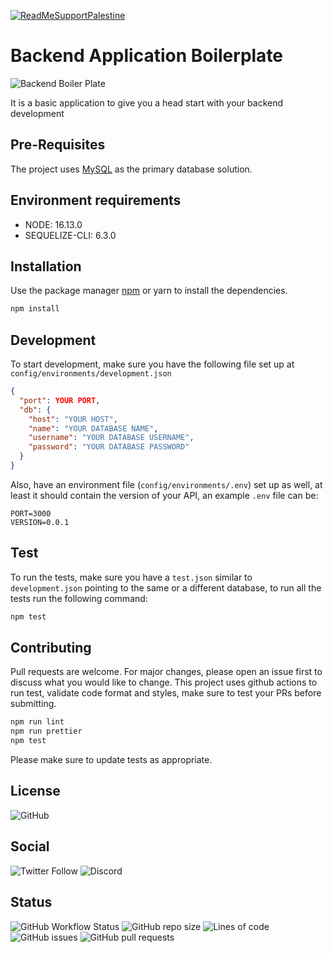 [![ReadMeSupportPalestine](https://raw.githubusercontent.com/Safouene1/support-palestine-banner/master/banner-support.svg)](https://techforpalestine.org/learn-more)

# Backend Application Boilerplate

![Backend Boiler Plate](https://user-images.githubusercontent.com/43789374/164505151-d39b46cf-28ac-4f4e-8438-83bf51179281.png)

It is a basic application to give you a head start with your backend development

## Pre-Requisites

The project uses [MySQL](https://www.mysql.com/) as the primary database solution.

## Environment requirements

- NODE: 16.13.0
- SEQUELIZE-CLI: 6.3.0

## Installation

Use the package manager [npm](https://docs.npmjs.com/downloading-and-installing-node-js-and-npm) or yarn to install the dependencies.

```bash
npm install
```

## Development

To start development, make sure you have the following file set up at `config/environments/development.json`

```json
{
  "port": YOUR PORT,
  "db": {
    "host": "YOUR HOST",
    "name": "YOUR DATABASE NAME",
    "username": "YOUR DATABASE USERNAME",
    "password": "YOUR DATABASE PASSWORD"
  }
}
```

Also, have an environment file (`config/environments/.env`) set up as well, at least it should contain the version of your API, an example `.env` file can be:

```
PORT=3000
VERSION=0.0.1
```

## Test

To run the tests, make sure you have a `test.json` similar to `development.json` pointing to the same or a different database, to run all the tests run the following command:

```bash
npm test
```

## Contributing

Pull requests are welcome. For major changes, please open an issue first to discuss what you would like to change.
This project uses github actions to run test, validate code format and styles, make sure to test your PRs before submitting.

```bash
npm run lint
npm run prettier
npm test
```

Please make sure to update tests as appropriate.

## License

![GitHub](https://img.shields.io/github/license/UmairJibran/basic-backend-app?style=for-the-badge)

## Social

![Twitter Follow](https://img.shields.io/twitter/follow/umairjibran7?label=Follow%20Me&logo=twitter&style=for-the-badge)
![Discord](https://img.shields.io/discord/774624937318285322?style=for-the-badge)

## Status

![GitHub Workflow Status](https://img.shields.io/github/workflow/status/umairjibran/basic-backend-app/TESTER?style=for-the-badge)
![GitHub repo size](https://img.shields.io/github/repo-size/UmairJibran/basic-backend-app?style=for-the-badge)
![Lines of code](https://img.shields.io/tokei/lines/github/UmairJibran/basic-backend-app?style=for-the-badge)
![GitHub issues](https://img.shields.io/github/issues/UmairJibran/basic-backend-app?style=for-the-badge)
![GitHub pull requests](https://img.shields.io/github/issues-pr/UmairJibran/basic-backend-app?style=for-the-badge)
<!-- [![TESTER](https://github.com/UmairJibran/node-express-sequelize-boilerplate/actions/workflows/test.yml/badge.svg)](https://github.com/UmairJibran/node-express-sequelize-boilerplate/actions/workflows/test.yml) -->
